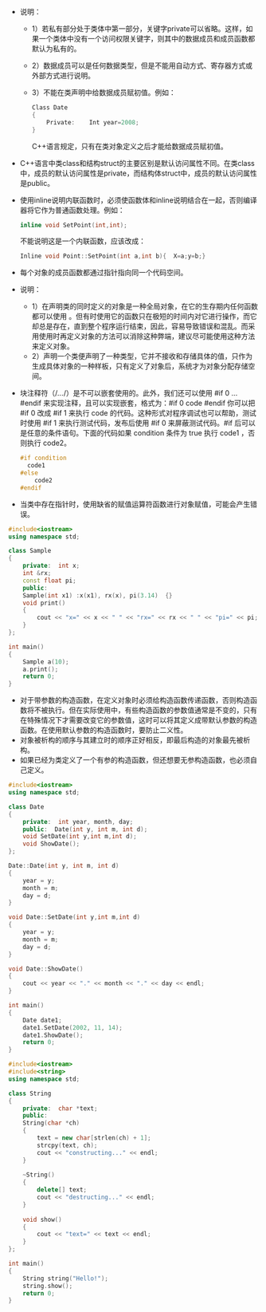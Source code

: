 - 说明：

  - 1）若私有部分处于类体中第一部分，关键字private可以省略。这样，如果一个类体中没有一个访问权限关键字，则其中的数据成员和成员函数都默认为私有的。 

  - 2）数据成员可以是任何数据类型，但是不能用自动方式、寄存器方式或外部方式进行说明。 

  - 3）不能在类声明中给数据成员赋初值。例如：

    ```c++
    Class Date
    {  
        Private:    Int year=2008;
    }
    ```

    C++语言规定，只有在类对象定义之后才能给数据成员赋初值。 

- C++语言中类class和结构struct的主要区别是默认访问属性不同。在类class中，成员的默认访问属性是private，而结构体struct中，成员的默认访问属性是public。 

- 使用inline说明内联函数时，必须使函数体和inline说明结合在一起，否则编译器将它作为普通函数处理。例如：

  ```c++
  inline void SetPoint(int,int);
  ```

  不能说明这是一个内联函数，应该改成：

  ```c++
  Inline void Point::SetPoint(int a,int b){  X=a;y=b;}
  ```

- 每个对象的成员函数都通过指针指向同一个代码空间。 

- 说明：

  - 1）在声明类的同时定义的对象是一种全局对象，在它的生存期内任何函数都可以使用 。但有时使用它的函数只在极短的时间内对它进行操作，而它却总是存在，直到整个程序运行结束，因此，容易导致错误和混乱。而采用使用时再定义对象的方法可以消除这种弊端，建议尽可能使用这种方法来定义对象。
  - 2）声明一个类便声明了一种类型，它并不接收和存储具体的值，只作为生成具体对象的一种样板，只有定义了对象后，系统才为对象分配存储空间。 

- 块注释符（/*...*/）是不可以嵌套使用的。此外，我们还可以使用 #if 0 ... #endif 来实现注释，且可以实现嵌套，格式为：#if 0  code    #endif 你可以把 #if 0 改成 #if 1 来执行 code 的代码。这种形式对程序调试也可以帮助，测试时使用 #if 1 来执行测试代码，发布后使用 #if 0 来屏蔽测试代码。#if 后可以是任意的条件语句。下面的代码如果 condition 条件为 true 执行 code1 ，否则执行 code2。

  ```c++
  #if condition 
  	code1
  #else 
      code2
  #endif
  ```

- 当类中存在指针时，使用缺省的赋值运算符函数进行对象赋值，可能会产生错误。



```c++
#include<iostream>
using namespace std;

class Sample
{
    private:  int x;  
    int &rx;  
    const float pi;
    public:  
    Sample(int x1) :x(x1), rx(x), pi(3.14)  {}  
    void print()  
    {     
        cout << "x=" << x << " " << "rx=" << rx << " " << "pi=" << pi;  
    }
};

int main()
{  
    Sample a(10);  
    a.print();  
    return 0;
}
```



- 对于带参数的构造函数，在定义对象时必须给构造函数传递函数，否则构造函数将不被执行。但在实际使用中，有些构造函数的参数值通常是不变的，只有在特殊情况下才需要改变它的参数值，这时可以将其定义成带默认参数的构造函数。在使用默认参数的构造函数时，要防止二义性。
- 对象被析构的顺序与其建立时的顺序正好相反，即最后构造的对象最先被析构。 
- 如果已经为类定义了一个有参的构造函数，但还想要无参构造函数，也必须自己定义。 



```c++
#include<iostream>
using namespace std;

class Date
{
    private:  int year, month, day;
    public:  Date(int y, int m, int d);  
    void SetDate(int y,int m,int d);  
    void ShowDate();
};

Date::Date(int y, int m, int d)
{  
    year = y;  
    month = m;  
    day = d;
}

void Date::SetDate(int y,int m,int d)
{  
    year = y;  
    month = m;  
    day = d;
}

void Date::ShowDate()
{  
    cout << year << "." << month << "." << day << endl;
}

int main()
{  
    Date date1;  
    date1.SetDate(2002, 11, 14);  
    date1.ShowDate();  
    return 0;
} 
```



```c++
#include<iostream>
#include<string>
using namespace std;

class String
{
    private:  char *text;
    public:  
    String(char *ch)  
    {     
        text = new char[strlen(ch) + 1];     
        strcpy(text, ch);     
        cout << "constructing..." << endl;  
    }  
    
    ~String()  
    {     
        delete[] text;     
        cout << "destructing..." << endl;  
    }  
    
    void show()  
    {     
        cout << "text=" << text << endl;  
    }
};

int main()
{  
    String string("Hello!");  
    string.show();  
    return 0;
}
```